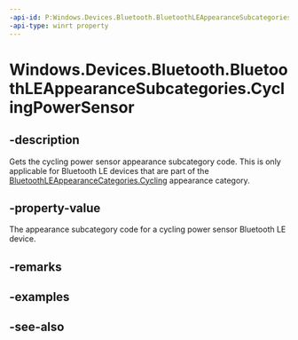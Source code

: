 ```yaml
---
-api-id: P:Windows.Devices.Bluetooth.BluetoothLEAppearanceSubcategories.CyclingPowerSensor
-api-type: winrt property
---
```


<!-- Property syntax
public ushort CyclingPowerSensor { get; }
-->

# Windows.Devices.Bluetooth.BluetoothLEAppearanceSubcategories.CyclingPowerSensor

## -description
Gets the cycling power sensor appearance subcategory code. This is only applicable for Bluetooth LE devices that are part of the [BluetoothLEAppearanceCategories.Cycling](bluetoothleappearancecategories_cycling.md) appearance category.

## -property-value
The appearance subcategory code for a cycling power sensor Bluetooth LE device.

## -remarks

## -examples

## -see-also

